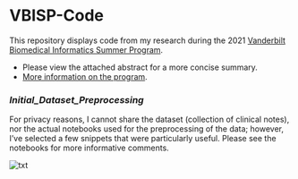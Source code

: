 # VBISP-Code

This repository displays code from my research during the 2021 [Vanderbilt Biomedical Informatics Summer Program](https://t.e2ma.net/message/t444jf/12cgjjq). 
- Please view the attached abstract for a more concise summary.
- [More information on the program](https://www.vumc.org/dbmi/summer-research-internship-program-biomedical-informatics).

### *Initial_Dataset_Preprocessing*
For privacy reasons, I cannot share the dataset (collection of clinical notes), nor the actual notebooks used for the preprocessing of the data; however, I’ve selected a few snippets that were particularly useful. Please see the notebooks for more informative comments. 

![txt](https://github.com/stuartwaller/VBISP-Code/blob/master/Sample%20BERT%20Model/Sample.png)

